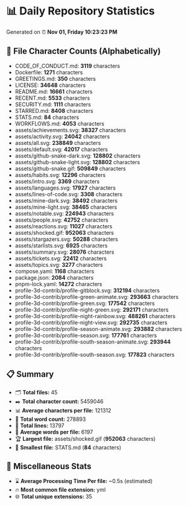 # 📊 Daily Repository Statistics
Generated on ⏰ **Nov 01, Friday 10:23:23 PM**

## 📂 File Character Counts (Alphabetically)
- CODE_OF_CONDUCT.md: **3119** characters
- Dockerfile: **1271** characters
- GREETINGS.md: **350** characters
- LICENSE: **34648** characters
- README.md: **16661** characters
- RECENT.md: **5533** characters
- SECURITY.md: **1111** characters
- STARRED.md: **8408** characters
- STATS.md: **84** characters
- WORKFLOWS.md: **4053** characters
- assets/achievements.svg: **38327** characters
- assets/activity.svg: **24042** characters
- assets/all.svg: **238849** characters
- assets/default.svg: **42017** characters
- assets/github-snake-dark.svg: **128802** characters
- assets/github-snake-light.svg: **128802** characters
- assets/github-snake.gif: **509849** characters
- assets/habits.svg: **12296** characters
- assets/intro.svg: **3369** characters
- assets/languages.svg: **17927** characters
- assets/lines-of-code.svg: **3308** characters
- assets/mine-dark.svg: **38492** characters
- assets/mine-light.svg: **38465** characters
- assets/notable.svg: **224943** characters
- assets/people.svg: **42752** characters
- assets/reactions.svg: **11027** characters
- assets/shocked.gif: **952063** characters
- assets/stargazers.svg: **50288** characters
- assets/starlists.svg: **6925** characters
- assets/summary.svg: **28076** characters
- assets/tickets.svg: **22412** characters
- assets/topics.svg: **3277** characters
- compose.yaml: **1168** characters
- package.json: **2084** characters
- pnpm-lock.yaml: **14272** characters
- profile-3d-contrib/profile-gitblock.svg: **312194** characters
- profile-3d-contrib/profile-green-animate.svg: **293663** characters
- profile-3d-contrib/profile-green.svg: **177542** characters
- profile-3d-contrib/profile-night-green.svg: **292171** characters
- profile-3d-contrib/profile-night-rainbow.svg: **488261** characters
- profile-3d-contrib/profile-night-view.svg: **292735** characters
- profile-3d-contrib/profile-season-animate.svg: **293882** characters
- profile-3d-contrib/profile-season.svg: **177761** characters
- profile-3d-contrib/profile-south-season-animate.svg: **293944** characters
- profile-3d-contrib/profile-south-season.svg: **177823** characters

## 📋 Summary
- 🗂️ **Total files:** 45
- ✒️ **Total character count:** 5459046
- 📊 **Average characters per file:** 121312
- 📝 **Total word count:** 278893
- 🧾 **Total lines:** 13797
- 📐 **Average words per file:** 6197
- 🏆 **Largest file:** assets/shocked.gif (**952063** characters)
- 🥉 **Smallest file:** STATS.md (**84** characters)

## 🌟 Miscellaneous Stats
- ⌛ **Average Processing Time Per file:** ~0.5s (estimated)
- 🔥 **Most common file extension:** yml
- 🌐 **Total unique extensions:** 35
